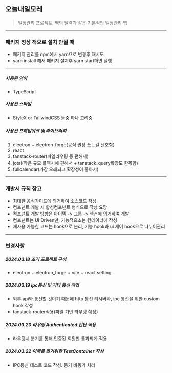 ## 오늘내일모레

>일정관리 프로젝트, 맥의 달력과 같은 기본적인 일정관리 앱

---
### 패키지 정상 적으로 설치 안될 때
- 패키지 관리를 npm에서 yarn으로 변경후 재시도
- yarn install 해서 패키지 설치후 yarn start하면 실행
---

##### 사용된 언어
- TypeScript

##### 사용된 스타일
- StyleX or TailwindCSS 둘중 하나 고려중

##### 사용된 프레임워크 및 라이브러리
1. electron + electron-forge(공식 권장 쓰는걸 선호함)
2. react
3. tanstack-router(파일라우팅 등 편해서)
4. jotai(작은 규모 플젝시에 편해서 + tanstack_query확장도 한몫함)
5. fullcalendar(가장 오래되고 확장성이 좋아서)

---

### 개발시 규칙 참고
- 최대한 공식가이드에 의거하여 소스코드 작성
- 컴포넌트 개발 시 합성컴포넌트 형식으로 작성 요망
- 컴포넌트 개발 방향은 아이템 -> 그룹 -> 섹션에 의거하여 개발
- 컴포넌트는 UI Driven만, 기능적요소는 컨테이너에 작성
- 재사용 가능한 코드는 hook으로 분리, 기능 hook과 ui 제어 hook으로 나누어관리

---

### 변경사항

##### 2024.03.18 초기 프로젝트 구성
- electron + electron_forge + vite + react setting

##### 2024.03.19 ipc통신 및 기타 통신 작업
- 외부 api와 통신할 것이기 때문에 http 통신 리시버와, ipc 통신을 위한 custom hook 작성
- tanstack-router적용(파일 기반 라우팅 예정) 

##### 2024.03.20 라우팅 Authenticated 간단 적용
- 라우팅시 분기를 통해 인증된 회원만 통과되게 적용

##### 2024.03.22 이해를 돕기위한 TestContainer 작성
- IPC통신 테스트 코드 작성. 동기 비동기 처리

